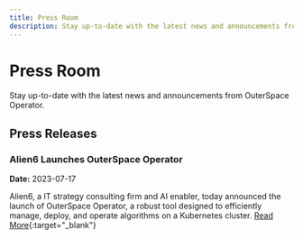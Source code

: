 ```yaml
---
title: Press Room
description: Stay up-to-date with the latest news and announcements from OuterSpace Operator.
---
```


# Press Room

Stay up-to-date with the latest news and announcements from OuterSpace Operator.

## Press Releases

### Alien6 Launches OuterSpace Operator

**Date:** 2023-07-17

Alien6, a IT strategy consulting firm and AI enabler, today announced the launch of OuterSpace Operator, a robust tool designed to efficiently manage, deploy, and operate algorithms on a Kubernetes cluster. 
[Read More](/assets/20230717-press-release.pdf){:target="_blank"}